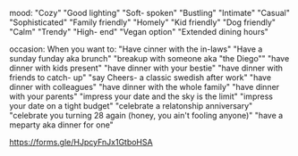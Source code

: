 mood:
"Cozy"
"Good lighting"
"Soft- spoken"
"Bustling"
"Intimate"
"Casual"
"Sophisticated"
"Family friendly"
"Homely"
"Kid friendly"
"Dog friendly"
"Calm"
"Trendy"
"High- end"
"Vegan option"
 "Extended dining hours"

occasion:
When you want to:
"Have cinner with the in-laws"
"Have a sunday funday aka brunch"
"breakup with someone aka "the Diego""
"have dinner with kids present"
"have dinner with your bestie"
"have dinner with friends to catch- up"
"say Cheers- a classic swedish after work"
"have dinner with colleagues"
"have dinner with the whole family"
"have dinner with your parents"
"impress your date and the sky is the limit"
"impress your date on a tight budget"
"celebrate a relatonship anniversary"
"celebrate you turning 28 again (honey, you ain't fooling anyone)"
"have a meparty aka dinner for one"

https://forms.gle/HJpcyFnJx1GtboHSA